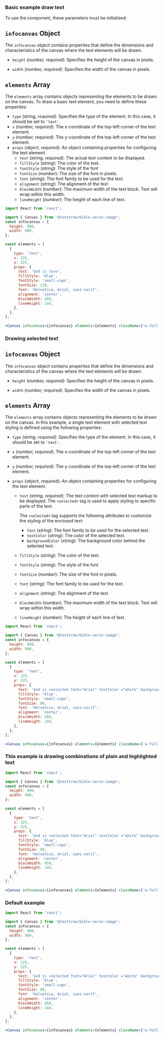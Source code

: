 ### Basic example draw text

To use the component, these parameters must be initialized:

## `infocanvas` Object

The `infocanvas` object contains properties that define the dimensions and characteristics of the canvas where the text elements will be drawn.

- `height` (_number, required_): Specifies the height of the canvas in pixels.

- `width` (_number, required_): Specifies the width of the canvas in pixels.

## `elements` Array

The `elements` array contains objects representing the elements to be drawn on the canvas. To draw a basic text element, you need to define these properties:

- `type` (_string, required_): Specifies the type of the element. In this case, it should be set to `'text'`.
- `x` (_number, required_): The x-coordinate of the top-left corner of the text element.
- `y` (_number, required_): The y-coordinate of the top-left corner of the text element.
- `props` (_object, required_): An object containing properties for configuring the text element.
  - `text` (_string, required_): The actual text content to be displayed.
  - `fillStyle` (_string_): The color of the text.
  - `fontStyle` (_string_): The style of the font
  - `fontSize` (_number_): The size of the font in pixels.
  - `font` (_string_): The font family to be used for the text.
  - `alignment` (_string_): The alignment of the text
  - `blockWidth` (_number_): The maximum width of the text block. Text will wrap within this width.
  - `lineHeight` (_number_): The height of each line of text.

```jsx
import React from 'react';

import { Canvas } from '@texttree/bible-verse-image';
const infocanvas = {
  height: 900,
  width: 900,
};

const elements = [
  {
    type: 'text',
    x: 225,
    y: 225,
    props: {
      text: 'God is love',
      fillStyle: 'blue',
      fontStyle: 'small-caps',
      fontSize: 120,
      font: 'Helvetica, Arial, sans-serif',
      alignment: 'center',
      blockWidth: 450,
      lineHeight: 144,
    },
  },
];

<Canvas infocanvas={infocanvas} elements={elements} className={'w-full'} />;
```

### Drawing selected text

## `infocanvas` Object

The `infocanvas` object contains properties that define the dimensions and characteristics of the canvas where the text elements will be drawn.

- `height` (_number, required_): Specifies the height of the canvas in pixels.

- `width` (_number, required_): Specifies the width of the canvas in pixels.

## `elements` Array

The `elements` array contains objects representing the elements to be drawn on the canvas. In this example, a single text element with selected text styling is defined using the following properties:

- `type` (_string, required_): Specifies the type of the element. In this case, it should be set to `'text'`.
- `x` (_number, required_): The x-coordinate of the top-left corner of the text element.
- `y` (_number, required_): The y-coordinate of the top-left corner of the text element.
- `props` (_object, required_): An object containing properties for configuring the text element.

  - `text` (_string, required_): The text content with selected text markup to be displayed. The `<selected>` tag is used to apply styling to specific parts of the text.

    The `<selected>` tag supports the following attributes to customize the styling of the enclosed text:

    - `font` (_string_): The font family to be used for the selected text.
    - `textColor` (_string_): The color of the selected text.
    - `backgroundColor` (_string_): The background color behind the selected text.

  - `fillStyle` (_string_): The color of the text.
  - `fontStyle` (_string_): The style of the font
  - `fontSize` (_number_): The size of the font in pixels.
  - `font` (_string_): The font family to be used for the text.
  - `alignment` (_string_): The alignment of the text
  - `blockWidth` (_number_): The maximum width of the text block. Text will wrap within this width.
  - `lineHeight` (_number_): The height of each line of text.

```jsx
import React from 'react';

import { Canvas } from '@texttree/bible-verse-image';
const infocanvas = {
  height: 900,
  width: 900,
};

const elements = [
  {
    type: 'text',
    x: 225,
    y: 225,
    props: {
      text: 'God is <selected font="Arial" textColor ="white" backgroundColor = "red">love <selected/>',
      fillStyle: 'blue',
      fontStyle: 'small-caps',
      fontSize: 90,
      font: 'Helvetica, Arial, sans-serif',
      alignment: 'center',
      blockWidth: 450,
      lineHeight: 144,
    },
  },
];

<Canvas infocanvas={infocanvas} elements={elements} className={'w-full'} />;
```

### This example is drawing combinations of plain and highlighted text

```jsx
import React from 'react';

import { Canvas } from '@texttree/bible-verse-image';
const infocanvas = {
  height: 900,
  width: 900,
};

const elements = [
  {
    type: 'text',
    x: 225,
    y: 225,
    props: {
      text: 'God is <selected font="Arial" textColor ="white" backgroundColor = "red">love <selected/> and <selected font="Arial" textColor ="white" backgroundColor = "green">joy <selected/>',
      fillStyle: 'blue',
      fontStyle: 'small-caps',
      fontSize: 90,
      font: 'Helvetica, Arial, sans-serif',
      alignment: 'center',
      blockWidth: 450,
      lineHeight: 144,
    },
  },
];

<Canvas infocanvas={infocanvas} elements={elements} className={'w-full'} />;
```

### Default example

```jsx
import React from 'react';

import { Canvas } from '@texttree/bible-verse-image';
const infocanvas = {
  height: 900,
  width: 900,
};

const elements = [
  {
    type: 'text',
    x: 225,
    y: 225,
    props: {
      text: 'God is <selected font="Arial" textColor ="white" backgroundColor = "red">love <selected/> and <selected font="Arial" textColor ="white" backgroundColor = "green">joy <selected/>',
      fillStyle: 'blue',
      fontStyle: 'small-caps',
      fontSize: 90,
      font: 'Helvetica, Arial, sans-serif',
      alignment: 'center',
      blockWidth: 450,
      lineHeight: 144,
    },
  },
];

<Canvas infocanvas={infocanvas} elements={elements} className={'w-full'} />;
```
